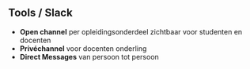Tools **/ Slack**
-----------------

- **Open channel** per opleidingsonderdeel zichtbaar voor studenten en docenten
- **Privéchannel** voor docenten onderling
- **Direct Messages** van persoon tot persoon
